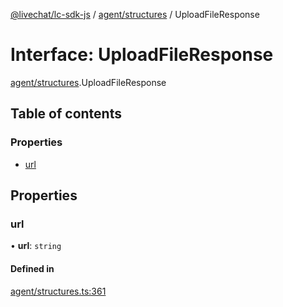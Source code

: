 [@livechat/lc-sdk-js](../README.md) / [agent/structures](../modules/agent_structures.md) / UploadFileResponse

# Interface: UploadFileResponse

[agent/structures](../modules/agent_structures.md).UploadFileResponse

## Table of contents

### Properties

- [url](agent_structures.UploadFileResponse.md#url)

## Properties

### url

• **url**: `string`

#### Defined in

[agent/structures.ts:361](https://github.com/livechat/lc-sdk-js/blob/4da1eb6/src/agent/structures.ts#L361)
